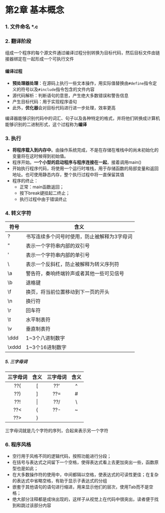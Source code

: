 # 第2章 基本概念

### **1. 文件命名  \*.c**

### **2. 翻译阶段**

组成一个程序的每个源文件通过编译过程分别转换为目标代码，然后目标文件由链接器绑定在一起形成一个可执行文件



#### 编译过程

- **预处理器处理**：在源码上执行一些文本操作，用实际值替换由`#define`指令定义的符号以及`#include`指令包含的文件内容
- 源代码解析：判断语句的意思，产生绝大多数错误和警告信息
- 产生目标代码：用于实现程序语句
- 此外，**优化器**会对目标代码进行进一步处理，效率更高



编译器能够识别代码中的词汇、句子以及各种特定的格式，并将他们转换成计算机能够识别的二进制形式，这个过程称为**编译**





### **3. 执行**

- **将程序载入到内存中**。由操作系统完成，不是在存储在堆栈中的尚未初始化的变量将在这时候得到初始值。
- 程序开始。**一个小型的启动程序与程序连接在一起**，接着调用main()
- 开始执行程序代码，将使用一个运行时堆栈，用于存储函数的局部变量和返回地址。也可使用静态内存，整个执行过程中将一直保留其值
- 程序的终止：
  - 正常：main函数返回；
  - 按下break键挂起二终止；
  - 执行过程中由于错误终止

### **4. 转义字符**

| **符号** | **含义**                                    |
| -------- | ------------------------------------------- |
| \?       | 书写连续多个问号时使用，防止被解释为3字母词 |
| \"       | 表示一个字符串内部的双引号                  |
| \'       | 表示一个字符串内部的单引号                  |
| \\       | 表示一个反斜杠，防止被解释为转义序列符      |
| \a       | 警告符，奏响终端铃声或者其他一些可见信号    |
| \b       | 退格键                                      |
| \f       | 换页，将当前位置移动到下一页的开头          |
| \n       | 换行符                                      |
| \r       | 回车符                                      |
| \t       | 水平制表符                                  |
| \v       | 垂直制表符                                  |
| \ddd     | 1~3个八进制数字                             |
| \xddd    | 1~3个16进制数字                             |



##### **5. 三字母词**

| 三字母词 | 含义 | 三字母词 | 含义 |
| :------: | :--: | :------: | :--: |
|   ??(    |  [   |   ??'    |  ^   |
|   ??)    |  ]   |   ??=    |  #   |
|   ??!    |  \|  |   ??/    |  \   |
|   ??<    |  {   |   ??-    |  ~   |
|   ??>    |  }   |          |      |

三字母词就是几个字符的序列，合起来表示另一个字符



### **6. 程序风格**

- 空行用于风格不同的逻辑代码，按照功能进行分段；
- 在括号与表达式之间留下一个空格，使得表达式看上去更加突出一些，函数原型也是如此；
- 在大多数操作符的使用中，中间都隔以空格，使表达式的可读性更佳；在复杂的表达式中省略空格，有助于显示子表达式的分组
- 嵌套于其他语句的语句进行缩进，用来显示他们的层次，使用Tab而不是空格；
- 绝大部分注释都是成块出现的，这样子从视觉上在代码中很突出，读者便于找到和跳过该部分内容









